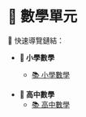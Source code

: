 # 📘 數學單元

🔗 快速導覽鏈結：

- **📌 小學數學**

  - [📚 小學數學](國小數學/README.md)

<!-- - **📌 國中數學**

  - [📚 國中數學架構](國中數學/README.md) -->

- **📌 高中數學**
  - [📚 高中數學](高中數學/README.md)

